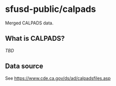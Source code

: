 # sfusd-public/calpads

Merged CALPADS data.

## What is CALPADS?

*TBD*

## Data source

See https://www.cde.ca.gov/ds/ad/calpadsfiles.asp